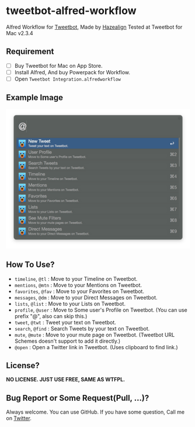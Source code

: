 # tweetbot-alfred-workflow
Alfred Workflow for [Tweetbot](http://tapbots.com/tweetbot/mac/), Made by [Hazealign](http://github.com/hazealign)
Tested at Tweetbot for Mac v2.3.4

## Requirement
- [ ] Buy Tweetbot for Mac on App Store.
- [ ] Install Alfred, And buy Powerpack for Workflow.
- [ ] Open `Tweetbot Integration.alfredworkflow`

## Example Image
![Example Picture](https://raw.githubusercontent.com/Hazealign/tweetbot-alfred-workflow/master/example.png)

## How To Use?
- `timeline`, `@tl` : Move to your Timeline on Tweetbot.
- `mentions`, `@mtn` : Move to your Mentions on Tweetbot.
- `favorites`, `@fav` : Move to your Favorites on Tweetbot.
- `messages`, `@dm` : Move to your Direct Messages on Tweetbot.
- `lists`, `@list` : Move to your Lists on Tweetbot.
- `profile`, `@user` : Move to Some user's Profile on Tweetbot. (You can use prefix "@", also can skip this.)
- `tweet`, `@twt` : Tweet your text on Tweetbot.
- `search`, `@find` : Search Tweets by your text on Tweetbot.
- `mute`, `@mute` : Move to your mute page on Tweetbot. (Tweetbot URL Schemes doesn't support to add it directly.)
- `@open` : Open a Twitter link in Tweetbot. (Uses clipboard to find link.)

## License?
**NO LICENSE. JUST USE FREE, SAME AS WTFPL.**

## Bug Report or Some Request(Pull, …)?
Always welcome. You can use GitHub. If you have some question, Call me on [Twitter](http://twitter.com/hazealign).